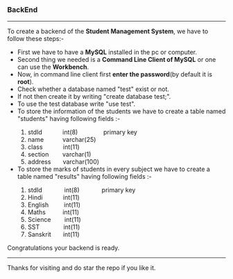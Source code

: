 <h3><b>BackEnd</b></h3>
<hr>
<p>
	To create a backend of the <b>Student Management System</b>, we have to follow these steps:-
	<ul>
		<li>First we have to have a <b>MySQL</b> installed in the pc or computer.	</li>
		<li>Second thing we needed is a <b>Command Line Client of MySQL</b> or one can use the <b>Workbench</b>.	</li>
		<li>Now, in command line client first <b>enter the password</b>(by default it is <b>root</b>).	</li>
		<li>Check whether a database named "test" exist or not.	</li>
		<li>If not then create it by writing "create database test;".	</li>
		<li>To use the test database write "use test".	</li>
		<li>To store the information of the students we have to create a table named "students" having following fields :-	</li>
		<ol>
			<li>stdId &nbsp; &nbsp; &nbsp; &nbsp; &nbsp; &nbsp;int(8) &nbsp; &nbsp; &nbsp; &nbsp; &nbsp; &nbsp; &nbsp; primary key	</li>
			<li>name &nbsp; &nbsp; &nbsp; &nbsp; &nbsp; varchar(25)	</li>
			<li>class  &nbsp; &nbsp; &nbsp; &nbsp; &nbsp; &nbsp;int(11)	</li>
			<li>section &nbsp; &nbsp; &nbsp; &nbsp;varchar(1)	</li>
			<li>address &nbsp; &nbsp; &nbsp; varchar(100)	</li>
		</ol>
		<li>To store the marks of students in every subject we have to create a table named "results" having following fields :-	</li>
		<ol>
			<li>stdId &nbsp; &nbsp; &nbsp; &nbsp; &nbsp; &nbsp; int(8) &nbsp; &nbsp; &nbsp; &nbsp; &nbsp; &nbsp; primary key	</li>
			<li>Hindi &nbsp; &nbsp; &nbsp; &nbsp; &nbsp; &nbsp;int(11)	</li>
			<li>English &nbsp; &nbsp; &nbsp; &nbsp;&nbsp;int(11)	</li>
			<li>Maths &nbsp; &nbsp; &nbsp; &nbsp; &nbsp;int(11)	</li>
			<li>Science &nbsp; &nbsp; &nbsp; &nbsp;int(11)	</li>
			<li>SST &nbsp; &nbsp; &nbsp; &nbsp; &nbsp; &nbsp; &nbsp;int(11)	</li>
			<li>Sanskrit &nbsp; &nbsp; &nbsp; int(11)	</li>
		</ol>
	</ul>
	Congratulations your backend is ready.<br>
	<hr>
	Thanks for visiting and do star the repo if you like it.
</p>
